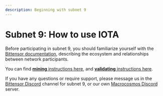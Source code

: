 ```yaml
---
description: Beginning with subnet 9
---
```


# Subnet 9: How to use IOTA

Before participating in subnet 9, you should familiarize yourself with the [Bittensor documentation](https://docs.bittensor.com/), describing the ecosystem and relationships between network participants.

You can find [**mining** instructions here](https://github.com/macrocosm-os/pretraining/blob/main/docs/miner.md), and [**validating** instructions here](https://github.com/macrocosm-os/pretraining/blob/main/docs/validator.md).

If you have any questions or require support, please message us in the [Bittensor Discord](https://discord.com/channels/799672011265015819/1162768567821930597) channel for subnet 9, or our own [Macrocosmos Discord](https://discord.gg/vRTaAXpRcd) server.
